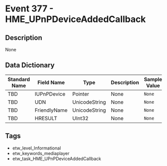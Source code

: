 # Event 377 - HME_UPnPDeviceAddedCallback

## Description
None

## Data Dictionary
|Standard Name|Field Name|Type|Description|Sample Value|
|---|---|---|---|---|
|TBD|IUPnPDevice|Pointer|None|`None`|
|TBD|UDN|UnicodeString|None|`None`|
|TBD|FriendlyName|UnicodeString|None|`None`|
|TBD|HRESULT|UInt32|None|`None`|

## Tags
* etw_level_Informational
* etw_keywords_mediaplayer
* etw_task_HME_UPnPDeviceAddedCallback